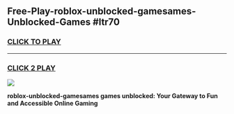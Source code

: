
## Free-Play-roblox-unblocked-gamesames-Unblocked-Games #ltr70
<h3>
<a href="https://news.freeplayer.one?title=roblox-unblocked-gamesames&ref=8M">CLICK TO PLAY</a></h3>
<hr>

<h3>
<a href="https://news.freeplayer.one?title=roblox-unblocked-gamesames&ref=8M">CLICK 2 PLAY</a>
  
</h3>

<a href="https://news.freeplayer.one?title=roblox-unblocked-gamesames&ref=8M"><img src="https://clearcache.store/games.png"></a>


**roblox-unblocked-gamesames games unblocked: Your Gateway to Fun and Accessible Online Gaming**

